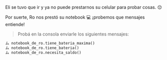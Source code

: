 Eli se tuvo que ir y ya no puede prestarnos su celular para probar cosas. :pensive:

Por suerte, Ro nos prestó su notebook :computer: ¡probemos que mensajes entiende!

> Probá en la consola enviarle los siguientes mensajes:
>
```python
ム notebook_de_ro.tiene_bateria_maxima()
ム notebook_de_ro.tiene_bateria()
ム notebook_de_ro.necesita_saldo()
```